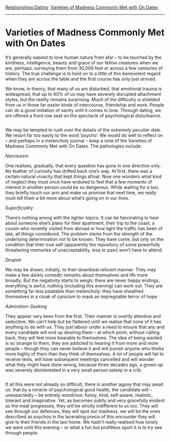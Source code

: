 [Relationships:](https://www.theschooloflife.com/thebookoflife/category/relationships/)[Dating](https://www.theschooloflife.com/thebookoflife/category/relationships/dating/): [Varieties of Madness Commonly Met with On Dates](https://www.theschooloflife.com/thebookoflife/varieties-of-madness-commonly-met-with-on-dates/)

* * *

# Varieties of Madness Commonly Met with On Dates

It’s generally easiest to love human nature from afar – to be touched by the kindness, intelligence, beauty and grace of our fellow creatures when we are, perhaps, surveying them from 30,000 feet or across a few centuries of history. The true challenge is to hold on to a little of this benevolent regard when they are across the table and the first course has only just arrived.

We know, in theory, that many of us are disturbed, that emotional trauma is widespread, that up to 60% of us may have severely disrupted attachment styles, but the reality remains surprising. Much of the difficulty is shielded from us in those far easier kinds of intercourse, friendship and work. People can do a good imitation of sanity until it comes to love. Through dating, we are offered a front row seat on the spectacle of psychological disturbance.

<figure class="aligncenter"><img src="https://www.theschooloflife.com/thebookoflife/wp-content/uploads/2020/06/18644-4i8a0761.jpg" alt="" class="wp-image-24696" srcset="https://www.theschooloflife.com/thebookoflife/wp-content/uploads/2020/06/18644-4i8a0761.jpg 600w, https://www.theschooloflife.com/thebookoflife/wp-content/uploads/2020/06/18644-4i8a0761-150x150.jpg 150w, https://www.theschooloflife.com/thebookoflife/wp-content/uploads/2020/06/18644-4i8a0761-300x300.jpg 300w" sizes="(max-width: 600px) 100vw, 600px"></figure>

We may be tempted to rush over the details of the _extremely peculiar date_. We resort far too easily to the word ‘psycho’. We would do well to reflect on – and perhaps in a melancholy journal – keep a note of the Varieties of Madness Commonly Met with On Dates. The pathologies include:

_Narcissism_

One realises, gradually, that every question has gone in one direction only. No feather of curiosity has drifted back one’s way. At first, there was a certain natural vivacity that kept things afloat. Now one wonders what kind of neglect they must once have endured to feel that a few moments of interest in another person could be so dangerous. While waiting for a taxi, they briefly touch our arm and make us promise that next time, we really must tell them a bit more about what’s going on in our lives.

_Superficiality_

There’s nothing wrong with the lighter topics. It can be fascinating to hear about someone else’s plans for their apartment, their trip to the coast, a cousin who recently visited from abroad or how light the traffic has been of late, all things considered. The problem stems from the strength of the underlying determination not to be known. They have come, but only on the condition that their true self (apparently the repository of some powerfully threatening memories of unacceptability, loss or pain) won’t have to attend.

_Despair_

We may be drawn, initially, to their downbeat reticent manner. They may make a few darkly comedic remarks about themselves and life more broadly. But the negativity starts to weigh; there are never happy endings, everything is awful, nothing (including this evening) can work out. They are something far less palatable than melancholy: they have sheathed themselves in a cloak of cynicism to mask an impregnable terror of hope.

_Admiration-Seeking_

They appear very keen from the first. Their manner is overtly attentive and seductive. We can’t help but be flattered until we realise that none of it has anything to do with us. They just labour under a need to ensure that any and every candidate will end up desiring them – at which point, without calling back, they will feel more bearable to themselves. The idea of being wanted is so strange to them, they are addicted to hearing it from more and more people – though they can never believe it and will punish anyone who thinks more highly of them than they think of themselves. A lot of people will fail to receive texts, will have subsequent meetings cancelled and will wonder what they might have done wrong, because three decades ago, a grown up was severely disinterested in a very small person asleep in a crib.

<figure class="aligncenter"><img src="https://www.theschooloflife.com/thebookoflife/wp-content/uploads/2020/06/IMG_6268-1024x768.jpg" alt="" class="wp-image-24697" srcset="https://www.theschooloflife.com/thebookoflife/wp-content/uploads/2020/06/IMG_6268-1024x768.jpg 1024w, https://www.theschooloflife.com/thebookoflife/wp-content/uploads/2020/06/IMG_6268-300x225.jpg 300w, https://www.theschooloflife.com/thebookoflife/wp-content/uploads/2020/06/IMG_6268-768x576.jpg 768w" sizes="(max-width: 1024px) 100vw, 1024px"></figure>

If all this were not already so difficult, there is another agony that may await us: that by a miracle of psychological good health, the candidate will – unexpectedly – be entirely wondrous: funny, kind, self-aware, realistic, tolerant and imaginative. Yet, as becomes subtly and very gracefully evident as the meal progresses, they will be wholly indifferent to us too. They will see through our defences, they will spot our madness, we will be the ones described as psychos in the lacerating precis of this encounter they will give to their friends in the taxi home. We hadn’t really realised how lonely we were until this evening – or what a fun but profitless sport it is to try see through people.
